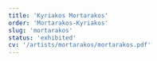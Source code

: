 ```yaml
---
title: 'Kyriakos Mortarakos'
order: 'Mortarakos-Kyriakos'
slug: 'mortarakos'
status: 'exhibited'
cv: '/artists/mortarakos/mortarakos.pdf'
---
```

